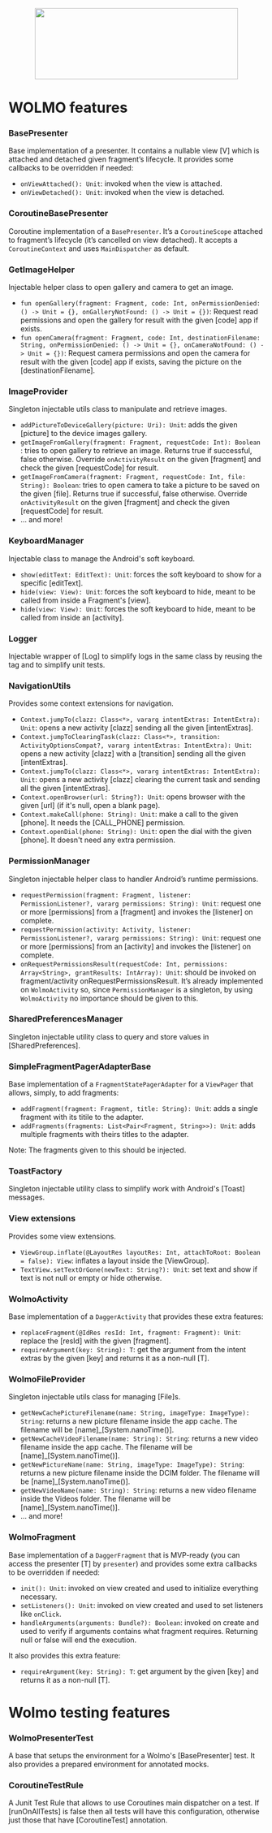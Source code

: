<p align="center">
  <img height="140px" width="400px" src="https://cloud.githubusercontent.com/assets/4109119/25450281/cac5979e-2a94-11e7-9176-8e323df5dab8.png"/>
</p>

# WOLMO features

### BasePresenter
Base implementation of a presenter. It contains a nullable view [V] which is attached and detached given fragment’s lifecycle. It provides some callbacks to be overridden if needed:
- `onViewAttached(): Unit`: invoked when the view is attached.
- `onViewDetached(): Unit`: invoked when the view is detached.

### CoroutineBasePresenter
Coroutine implementation of a `BasePresenter`. It’s a `CoroutineScope` attached to fragment’s lifecycle (it’s cancelled on view detached). It accepts a `CoroutineContext` and uses `MainDispatcher` as default.

### GetImageHelper
Injectable helper class to open gallery and camera to get an image.
- `fun openGallery(fragment: Fragment, code: Int, onPermissionDenied: () -> Unit = {}, onGalleryNotFound: () -> Unit = {})`: Request read permissions and open the gallery for result with the given [code] app if exists.
- `fun openCamera(fragment: Fragment, code: Int, destinationFilename: String, onPermissionDenied: () -> Unit = {}, onCameraNotFound: () -> Unit = {})`: Request camera permissions and open the camera for result with the given [code] app if exists, saving the picture on the [destinationFilename].

### ImageProvider
Singleton injectable utils class to manipulate and retrieve images.
- `addPictureToDeviceGallery(picture: Uri): Unit`: adds the given [picture] to the device images gallery.
- `getImageFromGallery(fragment: Fragment, requestCode: Int): Boolean `: tries to open gallery to retrieve an image. Returns true if successful, false otherwise. Override `onActivityResult` on the given [fragment] and check the given [requestCode] for result.
- `getImageFromCamera(fragment: Fragment, requestCode: Int, file: String): Boolean`: tries to open camera to take a picture to be saved on the given [file]. Returns true if successful, false otherwise. Override `onActivityResult` on the given [fragment] and check the given [requestCode] for result.
- … and more!

### KeyboardManager
Injectable class to manage the Android's soft keyboard.
- `show(editText: EditText): Unit`: forces the soft keyboard to show for a specific [editText].
- `hide(view: View): Unit`: forces the soft keyboard to hide, meant to be called from inside a Fragment's [view].
- `hide(view: View): Unit`: forces the soft keyboard to hide, meant to be called from inside an [activity].

### Logger
Injectable wrapper of [Log] to simplify logs in the same class by reusing the tag and to simplify unit tests.

### NavigationUtils
Provides some context extensions for navigation.
- `Context.jumpTo(clazz: Class<*>, vararg intentExtras: IntentExtra): Unit`: opens a new activity [clazz] sending all the given [intentExtras].
- `Context.jumpToClearingTask(clazz: Class<*>, transition: ActivityOptionsCompat?, vararg intentExtras: IntentExtra): Unit`: opens a new activity [clazz] with a [transition] sending all the given [intentExtras].
- `Context.jumpTo(clazz: Class<*>, vararg intentExtras: IntentExtra): Unit`: opens a new activity [clazz] clearing the current task and sending all the given [intentExtras]. 
- `Context.openBrowser(url: String?): Unit`: opens browser with the given [url] (if it's null, open a blank page). 
- `Context.makeCall(phone: String): Unit`: make a call to the given [phone]. It needs the [CALL_PHONE] permission.
- `Context.openDial(phone: String): Unit`: open the dial with the given [phone]. It doesn't need any extra permission.

### PermissionManager
Singleton injectable helper class to handler Android’s runtime permissions.
- `requestPermission(fragment: Fragment, listener: PermissionListener?, vararg permissions: String): Unit`: request one or more [permissions] from a [fragment] and invokes the [listener] on complete. 
- `requestPermission(activity: Activity, listener: PermissionListener?, vararg permissions: String): Unit`: request one or more [permissions] from an [activity] and invokes the [listener] on complete. 
- `onRequestPermissionsResult(requestCode: Int, permissions: Array<String>, grantResults: IntArray): Unit`: should be invoked on fragment/activity onRequestPermissionsResult. It’s already implemented on `WolmoActivity` so, since `PermissionManager` is a singleton, by using `WolmoActivity` no importance should be given to this.

### SharedPreferencesManager
Singleton injectable utility class to query and store values in [SharedPreferences].

### SimpleFragmentPagerAdapterBase 
Base implementation of a `FragmentStatePagerAdapter` for a `ViewPager` that allows, simply, to add fragments:
- `addFragment(fragment: Fragment, title: String): Unit`: adds a single fragment with its titile to the adapter.
- `addFragments(fragments: List<Pair<Fragment, String>>): Unit`: adds multiple fragments with theirs titles to the adapter.

Note: The fragments given to this should be injected.

### ToastFactory
Singleton injectable utility class to simplify work with Android's [Toast] messages.

### View extensions
Provides some view extensions.
- `ViewGroup.inflate(@LayoutRes layoutRes: Int, attachToRoot: Boolean = false): View`: inflates a layout inside the [ViewGroup].
- `TextView.setTextOrGone(newText: String?): Unit`: set text and show if text is not null or empty or hide otherwise.

### WolmoActivity
Base implementation of a `DaggerActivity` that provides these extra features:
- `replaceFragment(@IdRes resId: Int, fragment: Fragment): Unit`: replace the [resId] with the given [fragment].
- `requireArgument(key: String): T`: get the argument from the intent extras by the given [key] and returns it as a non-null [T].

### WolmoFileProvider
Singleton injectable utils class for managing [File]s.
- `getNewCachePictureFilename(name: String, imageType: ImageType): String`: returns a new picture filename inside the app cache. The filename will be [name]_[System.nanoTime()].
- `getNewCacheVideoFilename(name: String): String`: returns a new video filename inside the app cache. The filename will be [name]_[System.nanoTime()].
- `getNewPictureName(name: String, imageType: ImageType): String`: returns a new picture filename inside the DCIM folder. The filename will be [name]_[System.nanoTime()].
- `getNewVideoName(name: String): String`: returns a new video filename inside the Videos folder. The filename will be [name]_[System.nanoTime()].
- … and more!

### WolmoFragment
Base implementation of a `DaggerFragment` that is MVP-ready (you can access the presenter [T] by `presenter`) and provides some extra callbacks to be overridden if needed:
- `init(): Unit`: invoked on view created and used to initialize everything necessary.
- `setListeners(): Unit`: invoked on view created and used to set listeners like `onClick`.
- `handleArguments(arguments: Bundle?): Boolean`: invoked on create and used to verify if arguments contains what fragment requires. Returning null or false will end the execution.

It also provides this extra feature:
- `requireArgument(key: String): T`: get argument by the given [key] and returns it as a non-null [T].

# Wolmo testing features

### WolmoPresenterTest
A base that setups the environment for a Wolmo's [BasePresenter] test. It also provides a prepared environment for annotated mocks.

### CoroutineTestRule
A Junit Test Rule that allows to use Coroutines main dispatcher on a test. If [runOnAllTests] is false then all tests will have this configuration, otherwise just those that have [CoroutineTest] annotation.
